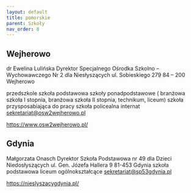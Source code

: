```yaml
---
layout: default
title: pomorskie
parent: Szkoły
nav_order: 8
---
```


## Wejherowo

dr Ewelina Lulińska
Dyrektor
Specjalnego Ośrodka Szkolno – Wychowawczego Nr 2
dla Niesłyszących
ul. Sobieskiego 279
84 – 200 Wejherowo

przedszkole
szkoła podstawowa
szkoły ponadpodstawowe
( branżowa szkoła I stopnia, branżowa szkoła II stopnia, technikum, liceum)
szkoła przysposabiająca do pracy
szkoła policealna
internat
sekretariat@osw2wejherowo.pl

https://www.osw2wejherowo.pl/

## Gdynia

Małgorzata Onasch
Dyrektor
Szkoła Podstawowa nr 49 dla Dzieci Niedosłyszących
ul. Gen. Józefa Hallera 9
81-453 Gdynia
szkoła podstawowa
liceum ogólnokształcące
sekretariat@sp53gdynia.pl

https://nieslyszacygdynia.pl/
